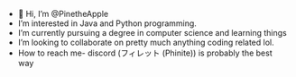 - 👋 Hi, I’m @PinetheApple
- I’m interested in Java and Python programming.
- I’m currently pursuing a degree in computer science and learning things
- I’m looking to collaborate on pretty much anything coding related lol.
- How to reach me- discord (フィレット (Phinite)) is probably the best way

<!---
PinetheApple/PinetheApple is a ✨ special ✨ repository because its `README.md` (this file) appears on your GitHub profile.
You can click the Preview link to take a look at your changes.
--->
